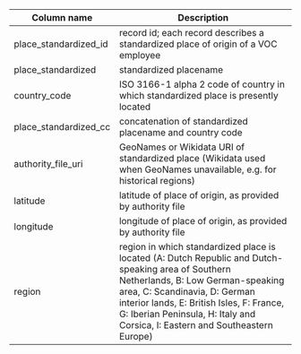 | Column name | Description |
| --- | --- |
| place_standardized_id | record id; each record describes a standardized place of origin of a VOC employee  |
| place_standardized | standardized placename  |
| country_code | ISO 3166-1 alpha 2 code of country in which standardized place is presently located  |
| place_standardized_cc | concatenation of standardized placename and country code  |
| authority_file_uri | GeoNames or Wikidata URI of standardized place (Wikidata used when GeoNames unavailable, e.g. for historical regions)  |
| latitude | latitude of place of origin, as provided by authority file  |
| longitude | longitude of place of origin, as provided by authority file  |
| region | region in which standardized place is located (A: Dutch Republic and Dutch-speaking area of Southern Netherlands, B: Low German-speaking area, C: Scandinavia, D: German interior lands, E: British Isles, F: France, G: Iberian Peninsula, H: Italy and Corsica, I: Eastern and Southeastern Europe)  |